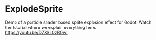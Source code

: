 # ExplodeSprite
Demo of a particle shader based sprite explosion effect for Godot.
Watch the tutorial where we explain everything here:
https://youtu.be/D7XSL0zBOwI
